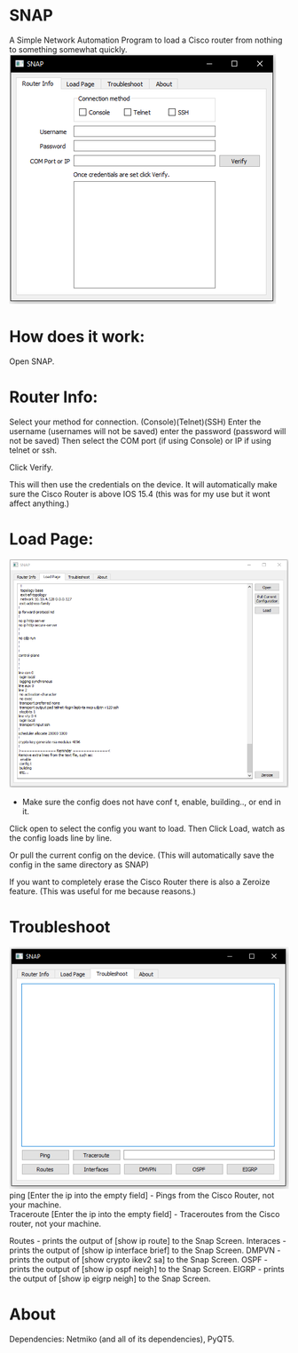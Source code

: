 # SNAP
A Simple Network Automation Program to load a Cisco router from nothing to something somewhat quickly.
![SNAP](https://github.com/JTHern/SNAP---Dist/blob/master/images/Snap1.PNG)

# How does it work:
Open SNAP.

# Router Info:
Select your method for connection.
(Console)(Telnet)(SSH)
Enter the username (usernames will not be saved)
enter the password (password will not be saved)
Then select the COM port (if using Console) or IP if using telnet or ssh.

Click Verify.

This will then use the credentials on the device.
It will automatically make sure the Cisco Router is above IOS 15.4 (this was for my use but it wont affect anything.)

# Load Page:
![snap](https://github.com/JTHern/SNAP---Dist/blob/master/images/Snap2.PNG)
* Make sure the config does not have conf t, enable, building.., or end in it.

Click open to select the config you want to load. Then Click Load, watch as the config loads line by line.

Or pull the current config on the device. (This will automatically save the config in the same directory as SNAP)

If you want to completely erase the Cisco Router there is also a Zeroize feature. (This was useful for me because reasons.)

# Troubleshoot
![snap](https://github.com/JTHern/SNAP---Dist/blob/master/images/Snap3.PNG)
ping [Enter the ip into the empty field] - Pings from the Cisco Router, not your machine.  
Traceroute [Enter the ip into the empty field] - Traceroutes from the Cisco router, not your machine.

Routes - prints the output of [show ip route] to the Snap Screen.
Interaces - prints the output of [show ip interface brief] to the Snap Screen.
DMPVN - prints the output of [show crypto ikev2 sa] to the Snap Screen.
OSPF - prints the output of [show ip ospf neigh] to the Snap Screen.
EIGRP - prints the output of [show ip eigrp neigh] to the Snap Screen.

# About

Dependencies:
Netmiko (and all of its dependencies), PyQT5.
